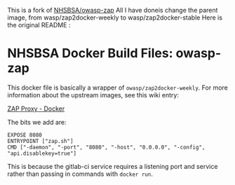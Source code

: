 This is a fork of [NHSBSA/owasp-zap](https://github.com/nhsbsa/owasp-zap)
All I have doneis change the parent image, from wasp/zap2docker-weekly to wasp/zap2docker-stable
Here is the original README :

# NHSBSA Docker Build Files: owasp-zap

This docker file is basically a wrapper of `owasp/zap2docker-weekly`.  For more information about the upstream images, see this wiki entry:

[ZAP Proxy - Docker](https://github.com/zaproxy/zaproxy/wiki/Docker)

The bits we add are:

```docker
EXPOSE 8080
ENTRYPOINT ["zap.sh"]
CMD ["-daemon", "-port", "8080", "-host", "0.0.0.0", "-config", "api.disablekey=true"]
```

This is because the gitlab-ci service requires a listening port and service rather than passing in commands with `docker run`.
